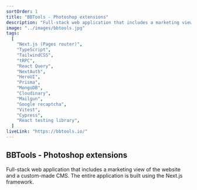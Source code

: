 ```yaml
---
sortOrder: 1
title: "BBTools - Photoshop extensions"
description: "Full-stack web application that includes a marketing view of the website and a custom-made CMS. The entire application is built using the Next.js framework."
image: "../images/bbtools.jpg"
tags:
  [
    "Next.js (Pages router)",
    "TypeScript",
    "TailwindCSS",
    "tRPC",
    "React Query",
    "NextAuth",
    "HeroUI",
    "Prisma",
    "MongoDB",
    "Cloudinary",
    "Mailgun",
    "Google recaptcha",
    "Vitest",
    "Cypress",
    "React testing library",
  ]
liveLink: "https://bbtools.io/"
---
```


## BBTools - Photoshop extensions

Full-stack web application that includes a marketing view of the website and a custom-made CMS. The entire application is built using the Next.js framework.
